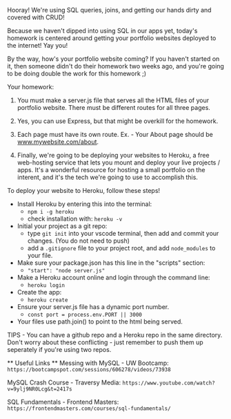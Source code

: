Hooray! We're using SQL queries, joins, and getting our hands dirty and covered with CRUD!

Because we haven't dipped into using SQL in our apps yet, today's homework is centered around getting your portfolio websites deployed to the internet! Yay you!

By the way, how's your portfolio website coming? If you haven't started on it, then someone didn't do their homework two weeks ago, and you're going to be doing double the work for this homework ;)

Your homework:

1. You must make a server.js file that serves all the HTML files of your portfolio website. There must be different routes for all three pages.

2. Yes, you can use Express, but that might be overkill for the homework.

3. Each page must have its own route. Ex. - Your About page should be www.mywebsite.com/about.

4. Finally, we're going to be deploying your websites to Heroku, a free web-hosting service that lets you mount and deploy your live projects / apps. It's a wonderful resource for hosting a small portfolio on the interent, and it's the tech we're going to use to accomplish this.

To deploy your website to Heroku, follow these steps!

- Install Heroku by entering this into the terminal:
  - `npm i -g heroku`
  - check installation with: `heroku -v`
- Initial your project as a git repo:
  - type `git init` into your vscode terminal, then add and commit your changes. (You do not need to push)
  - add a `.gitignore` file to your project root, and add `node_modules` to your file.
- Make sure your package.json has this line in the "scripts" section:
  - `"start": "node server.js"`
- Make a Heroku account online and login through the command line:
  - `heroku login`
- Create the app:
  - `heroku create`
- Ensure your server.js file has a dynamic port number.
  - `const port = process.env.PORT || 3000`
- Your files use path.join() to point to the html being served.

TIPS - You can have a github repo and a Heroku repo in the same directory. Don't worry about these conflicting - just remember to push them up seperately if you're using two repos.

** Useful Links **
Messing with MySQL - UW Bootcamp:
`https://bootcampspot.com/sessions/606278/videos/73938`

MySQL Crash Course - Traversy Media:
`https://www.youtube.com/watch?v=9ylj9NR0Lcg&t=2417s`

SQL Fundamentals - Frontend Masters:
`https://frontendmasters.com/courses/sql-fundamentals/`

